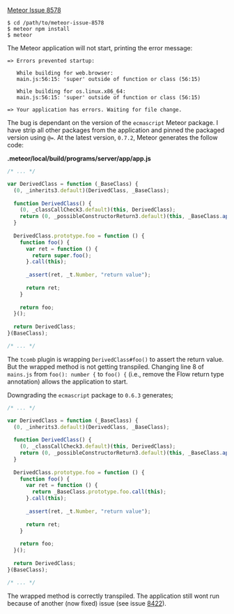 [Meteor Issue 8578](https://github.com/meteor/meteor/issues/8578)

```shell
$ cd /path/to/meteor-issue-8578
$ meteor npm install
$ meteor
```

The Meteor application will not start, printing the error message:

```
=> Errors prevented startup:

   While building for web.browser:
   main.js:56:15: 'super' outside of function or class (56:15)

   While building for os.linux.x86_64:
   main.js:56:15: 'super' outside of function or class (56:15)

=> Your application has errors. Waiting for file change.
```

The bug is dependant on the version of the `ecmascript` Meteor package. I have
strip all other packages from the application and pinned the packaged version
using `@=`. At the latest version, `0.7.2`, Meteor generates the follow code:

**.meteor/local/build/programs/server/app/app.js**
```javascript
/* ... */

var DerivedClass = function (_BaseClass) {                                                        //
  (0, _inherits3.default)(DerivedClass, _BaseClass);                                              //
                                                                                                  //
  function DerivedClass() {                                                                       //
    (0, _classCallCheck3.default)(this, DerivedClass);                                            //
    return (0, _possibleConstructorReturn3.default)(this, _BaseClass.apply(this, arguments));     //
  }                                                                                               //
                                                                                                  //
  DerivedClass.prototype.foo = function () {                                                      //
    function foo() {                                                                              //
      var ret = function () {                                                                     //
        return super.foo();                                                                       //
      }.call(this);                                                                               // 1
                                                                                                  //
      _assert(ret, _t.Number, "return value");                                                    //
                                                                                                  //
      return ret;                                                                                 //
    }                                                                                             //
                                                                                                  //
    return foo;                                                                                   //
  }();                                                                                            //
                                                                                                  //
  return DerivedClass;                                                                            //
}(BaseClass);                                                                                     //

/* ... */
```

The `tcomb` plugin is wrapping `DerivedClass#foo()` to assert the return value.
But the wrapped method is not getting transpiled. Changing line 8 of `mains.js`
from `foo(): number {` to `foo() {` (i.e., remove the Flow return type
annotation) allows the application to start.

Downgrading the `ecmascript` package to `0.6.3` generates;

```javascript
/* ... */

var DerivedClass = function (_BaseClass) {                                                        //
  (0, _inherits3.default)(DerivedClass, _BaseClass);                                              //
                                                                                                  //
  function DerivedClass() {                                                                       //
    (0, _classCallCheck3.default)(this, DerivedClass);                                            //
    return (0, _possibleConstructorReturn3.default)(this, _BaseClass.apply(this, arguments));     //
  }                                                                                               //
                                                                                                  //
  DerivedClass.prototype.foo = function () {                                                      //
    function foo() {                                                                              //
      var ret = function () {                                                                     //
        return _BaseClass.prototype.foo.call(this);                                               // 9
      }.call(this);                                                                               // 10
                                                                                                  //
      _assert(ret, _t.Number, "return value");                                                    //
                                                                                                  //
      return ret;                                                                                 //
    }                                                                                             //
                                                                                                  //
    return foo;                                                                                   //
  }();                                                                                            //
                                                                                                  //
  return DerivedClass;                                                                            //
}(BaseClass);                                                                                     //

/* ... */
```

The wrapped method is correctly transpiled. The application still wont run
because of another (now fixed) issue (see issue
[8422](https://github.com/meteor/meteor/issues/8422)).
